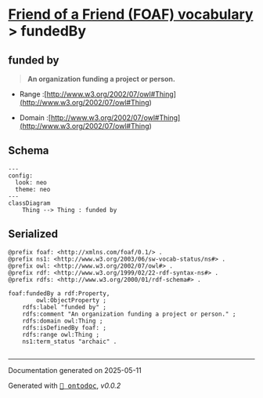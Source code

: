 # [Friend of a Friend (FOAF) vocabulary](../homepage.md) > fundedBy

## funded by

> **An organization funding a project or person.**

- Range :[http://www.w3.org/2002/07/owl#Thing](<http://www.w3.org/2002/07/owl#Thing>)

- Domain :[http://www.w3.org/2002/07/owl#Thing](<http://www.w3.org/2002/07/owl#Thing>)

## Schema

```mermaid
---
config:
  look: neo
  theme: neo
---
classDiagram
    Thing --> Thing : funded by
```

## Serialized

```ttl
@prefix foaf: <http://xmlns.com/foaf/0.1/> .
@prefix ns1: <http://www.w3.org/2003/06/sw-vocab-status/ns#> .
@prefix owl: <http://www.w3.org/2002/07/owl#> .
@prefix rdf: <http://www.w3.org/1999/02/22-rdf-syntax-ns#> .
@prefix rdfs: <http://www.w3.org/2000/01/rdf-schema#> .

foaf:fundedBy a rdf:Property,
        owl:ObjectProperty ;
    rdfs:label "funded by" ;
    rdfs:comment "An organization funding a project or person." ;
    rdfs:domain owl:Thing ;
    rdfs:isDefinedBy foaf: ;
    rdfs:range owl:Thing ;
    ns1:term_status "archaic" .


```

---

Documentation generated on 2025-05-11

Generated with <kbd>[📑 ontodoc](https://github.com/StephaneBranly/ontodoc)</kbd>, *v0.0.2*